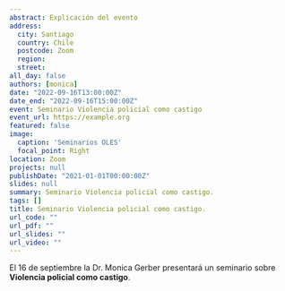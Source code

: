 ```yaml
---
abstract: Explicación del evento
address:
  city: Santiago
  country: Chile
  postcode: Zoom
  region: 
  street: 
all_day: false
authors: [monica]
date: "2022-09-16T13:00:00Z"
date_end: "2022-09-16T15:00:00Z"
event: Seminario Violencia policial como castigo
event_url: https://example.org
featured: false
image:
  caption: 'Seminarios OLES'
  focal_point: Right
location: Zoom
projects: null
publishDate: "2021-01-01T00:00:00Z"
slides: null
summary: Seminario Violencia policial como castigo.
tags: []
title: Seminario Violencia policial como castigo. 
url_code: ""
url_pdf: ""
url_slides: ""
url_video: ""
---
```


El 16 de septiembre la Dr. Monica Gerber presentará un seminario sobre **Violencia policial como castigo**.



